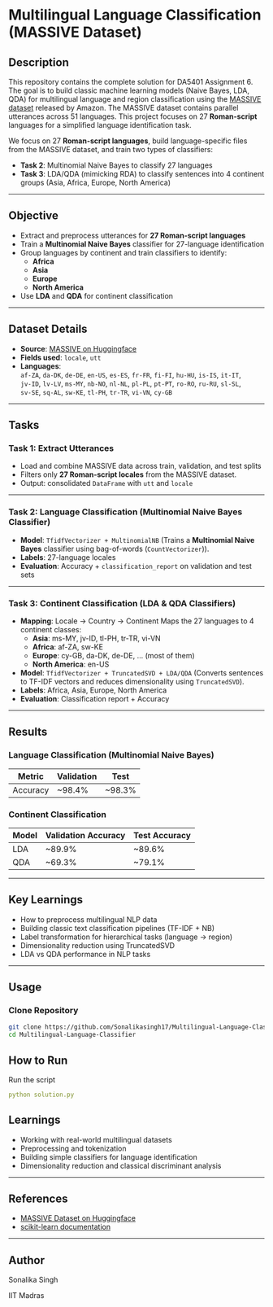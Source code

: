 # Multilingual Language Classification (MASSIVE Dataset)

## Description

This repository contains the complete solution for DA5401 Assignment 6. The goal is to build classic machine learning models (Naive Bayes, LDA, QDA) for multilingual language and region classification using the [MASSIVE dataset](https://huggingface.co/datasets/qanastek/MASSIVE) released by Amazon.
The MASSIVE dataset contains parallel utterances across 51 languages. This project focuses on 27 **Roman-script** languages for a simplified language identification task.

We focus on 27 **Roman-script languages**, build language-specific files from the MASSIVE dataset, and train two types of classifiers:

- **Task 2**: Multinomial Naive Bayes to classify 27 languages
- **Task 3**: LDA/QDA (mimicking RDA) to classify sentences into 4 continent groups (Asia, Africa, Europe, North America)

---

##  Objective

- Extract and preprocess utterances for **27 Roman-script languages**
- Train a **Multinomial Naive Bayes** classifier for 27-language identification
- Group languages by continent and train classifiers to identify:
  - **Africa**
  - **Asia**
  - **Europe**
  - **North America**
- Use **LDA** and **QDA** for continent classification

---

##  Dataset Details

- **Source**: [MASSIVE on Huggingface](https://huggingface.co/datasets/qanastek/MASSIVE)
- **Fields used**: `locale`, `utt`
- **Languages**:  
  `af-ZA`, `da-DK`, `de-DE`, `en-US`, `es-ES`, `fr-FR`, `fi-FI`, `hu-HU`, `is-IS`, `it-IT`,  
  `jv-ID`, `lv-LV`, `ms-MY`, `nb-NO`, `nl-NL`, `pl-PL`, `pt-PT`, `ro-RO`, `ru-RU`, `sl-SL`,  
  `sv-SE`, `sq-AL`, `sw-KE`, `tl-PH`, `tr-TR`, `vi-VN`, `cy-GB`
  
---

##  Tasks

### Task 1: Extract Utterances
- Load and combine MASSIVE data across train, validation, and test splits
- Filters only **27 Roman-script locales** from the MASSIVE dataset.
- Output: consolidated `DataFrame` with `utt` and `locale`

---

### Task 2: Language Classification  (Multinomial Naive Bayes Classifier)
- **Model**: `TfidfVectorizer + MultinomialNB`
  (Trains a **Multinomial Naive Bayes** classifier using bag-of-words (`CountVectorizer`)).
- **Labels**: 27-language locales
- **Evaluation**: Accuracy + `classification_report` on validation and test sets

---

### Task 3: Continent Classification (LDA & QDA Classifiers)
- **Mapping**: Locale → Country → Continent
  Maps the 27 languages to 4 continent classes:
  - **Asia**: ms-MY, jv-ID, tl-PH, tr-TR, vi-VN
  - **Africa**: af-ZA, sw-KE
  - **Europe**: cy-GB, da-DK, de-DE, ... (most of them)
  - **North America**: en-US
- **Model**: `TfidfVectorizer + TruncatedSVD + LDA/QDA`
  (Converts sentences to TF-IDF vectors and reduces dimensionality using `TruncatedSVD`).
- **Labels**: Africa, Asia, Europe, North America
- **Evaluation**: Classification report + Accuracy

---

##  Results

### Language Classification (Multinomial Naive Bayes)

| Metric     | Validation | Test     |
|------------|------------|----------|
| Accuracy   | ~98.4%     | ~98.3%   |

### Continent Classification

| Model | Validation Accuracy | Test Accuracy |
|-------|---------------------|---------------|
| LDA   | ~89.9%              | ~89.6%        |
| QDA   | ~69.3%              | ~79.1%        |

---

##  Key Learnings

- How to preprocess multilingual NLP data
- Building classic text classification pipelines (TF-IDF + NB)
- Label transformation for hierarchical tasks (language → region)
- Dimensionality reduction using TruncatedSVD
- LDA vs QDA performance in NLP tasks

---

##  Usage

### Clone Repository
```bash
git clone https://github.com/Sonalikasingh17/Multilingual-Language-Classifier.git
cd Multilingual-Language-Classifier
```


## How to Run
Run the script
``` yaml
python solution.py
```
## Learnings
- Working with real-world multilingual datasets
- Preprocessing and tokenization
- Building simple classifiers for language identification
- Dimensionality reduction and classical discriminant analysis
  
---

## References

- [MASSIVE Dataset on Huggingface](https://huggingface.co/datasets/qanastek/MASSIVE)
- [scikit-learn documentation](https://scikit-learn.org/stable/)

---
## Author
 Sonalika Singh
 
 IIT Madras


